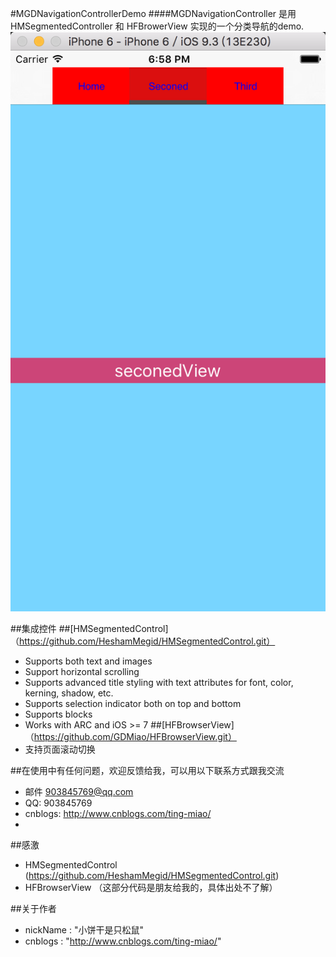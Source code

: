 
#MGDNavigationControllerDemo
####MGDNavigationController 是用 HMSegmentedController 和 HFBrowerView 实现的一个分类导航的demo.
![Mou icon](https://github.com/GDMiao/MGDNavigationControllerDemo/blob/master/Image/QQ20160805-0%402x.png)

##集成控件
##[HMSegmentedControl]（https://github.com/HeshamMegid/HMSegmentedControl.git）
- Supports both text and images
- Support horizontal scrolling
- Supports advanced title styling with text attributes for font, color, kerning, shadow, etc.
- Supports selection indicator both on top and bottom
- Supports blocks
- Works with ARC and iOS >= 7
##[HFBrowserView] （https://github.com/GDMiao/HFBrowserView.git）
- 支持页面滚动切换

##在使用中有任何问题，欢迎反馈给我，可以用以下联系方式跟我交流
- 邮件 903845769@qq.com
- QQ: 903845769
- cnblogs: http://www.cnblogs.com/ting-miao/
- 
##感激 
- HMSegmentedControl  (https://github.com/HeshamMegid/HMSegmentedControl.git)
- HFBrowserView      （这部分代码是朋友给我的，具体出处不了解）

##关于作者

  -  nickName   : "小饼干是只松鼠" 
  -  cnblogs    : "http://www.cnblogs.com/ting-miao/" 


